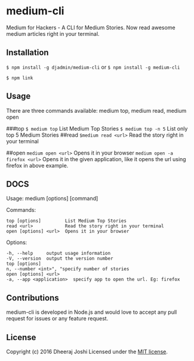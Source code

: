 medium-cli
==========

Medium for Hackers - A CLI for Medium Stories. 
Now read awesome medium articles right in your terminal.

## Installation

`$ npm install -g djadmin/medium-cli`
or
`$ npm install -g medium-cli`

`$ npm link`

## Usage
There are three commands available: medium top, medium read, medium open

###top
`$ medium top`
    List Medium Top Stories
`$ medium top -n 5`
    List only top 5 Medium Stories
##read
`$medium read <url>`
Read the story right in your terminal

##open
`medium open <url>`
Opens it in your browser
`medium open -a firefox <url>`
Opens it in the given application, like it opens the url using firefox in above example.

## DOCS
 Usage: medium [options] [command]

  Commands:

    top [options]         List Medium Top Stories
    read <url>            Read the story right in your terminal
    open [options] <url>  Opens it in your browser

  Options:

    -h, --help     output usage information
    -V, --version  output the version number
    top [options]
    n, --number <int>", "specify number of stories
    open [options] <url>
    -a, --app <application>  specify app to open the url. Eg: firefox

## Contributions
medium-cli is developed in Node.js and would love to accept any pull request for issues or any feature request.

## License
Copyright (c) 2016 Dheeraj Joshi
Licensed under the [MIT license](http://opensource.org/licenses/MIT).